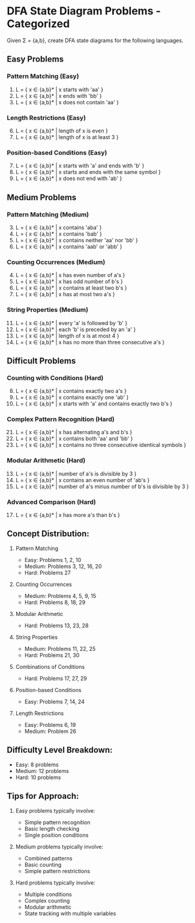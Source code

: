 # DFA State Diagram Problems - Categorized

Given Σ = {a,b}, create DFA state diagrams for the following languages.

## Easy Problems

### Pattern Matching (Easy)
1. L = { x ∈ {a,b}* | x starts with 'aa' }
2. L = { x ∈ {a,b}* | x ends with 'bb' }
10. L = { x ∈ {a,b}* | x does not contain 'aa' }

### Length Restrictions (Easy)
6. L = { x ∈ {a,b}* | length of x is even }
19. L = { x ∈ {a,b}* | length of x is at least 3 }

### Position-based Conditions (Easy)
7. L = { x ∈ {a,b}* | x starts with 'a' and ends with 'b' }
14. L = { x ∈ {a,b}* | x starts and ends with the same symbol }
24. L = { x ∈ {a,b}* | x does not end with 'ab' }

## Medium Problems

### Pattern Matching (Medium)
3. L = { x ∈ {a,b}* | x contains 'aba' }
12. L = { x ∈ {a,b}* | x contains 'bab' }
16. L = { x ∈ {a,b}* | x contains neither 'aa' nor 'bb' }
20. L = { x ∈ {a,b}* | x contains 'aab' or 'abb' }

### Counting Occurrences (Medium)
4. L = { x ∈ {a,b}* | x has even number of a's }
5. L = { x ∈ {a,b}* | x has odd number of b's }
9. L = { x ∈ {a,b}* | x contains at least two b's }
15. L = { x ∈ {a,b}* | x has at most two a's }

### String Properties (Medium)
11. L = { x ∈ {a,b}* | every 'a' is followed by 'b' }
25. L = { x ∈ {a,b}* | each 'b' is preceded by an 'a' }
26. L = { x ∈ {a,b}* | length of x is at most 4 }
22. L = { x ∈ {a,b}* | x has no more than three consecutive a's }

## Difficult Problems

### Counting with Conditions (Hard)
8. L = { x ∈ {a,b}* | x contains exactly two a's }
18. L = { x ∈ {a,b}* | x contains exactly one 'ab' }
29. L = { x ∈ {a,b}* | x starts with 'a' and contains exactly two b's }

### Complex Pattern Recognition (Hard)
21. L = { x ∈ {a,b}* | x has alternating a's and b's }
27. L = { x ∈ {a,b}* | x contains both 'aa' and 'bb' }
30. L = { x ∈ {a,b}* | x contains no three consecutive identical symbols }

### Modular Arithmetic (Hard)
13. L = { x ∈ {a,b}* | number of a's is divisible by 3 }
23. L = { x ∈ {a,b}* | x contains an even number of 'ab's }
28. L = { x ∈ {a,b}* | number of a's minus number of b's is divisible by 3 }

### Advanced Comparison (Hard)
17. L = { x ∈ {a,b}* | x has more a's than b's }

## Concept Distribution:

1. Pattern Matching
   - Easy: Problems 1, 2, 10
   - Medium: Problems 3, 12, 16, 20
   - Hard: Problems 27

2. Counting Occurrences
   - Medium: Problems 4, 5, 9, 15
   - Hard: Problems 8, 18, 29

3. Modular Arithmetic
   - Hard: Problems 13, 23, 28

4. String Properties
   - Medium: Problems 11, 22, 25
   - Hard: Problems 21, 30

5. Combinations of Conditions
   - Hard: Problems 17, 27, 29

6. Position-based Conditions
   - Easy: Problems 7, 14, 24

7. Length Restrictions
   - Easy: Problems 6, 19
   - Medium: Problem 26

## Difficulty Level Breakdown:
- Easy: 8 problems
- Medium: 12 problems
- Hard: 10 problems

## Tips for Approach:
1. Easy problems typically involve:
   - Simple pattern recognition
   - Basic length checking
   - Single position conditions

2. Medium problems typically involve:
   - Combined patterns
   - Basic counting
   - Simple pattern restrictions

3. Hard problems typically involve:
   - Multiple conditions
   - Complex counting
   - Modular arithmetic
   - State tracking with multiple variables
